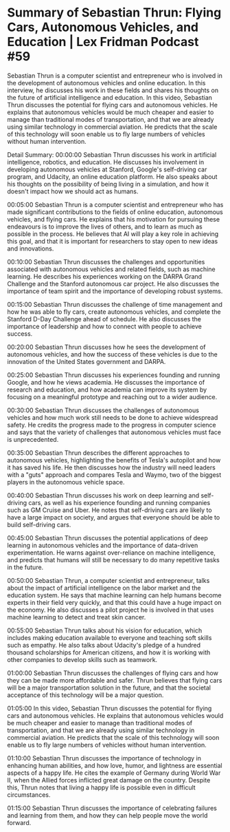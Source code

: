 # Summary of Sebastian Thrun: Flying Cars, Autonomous Vehicles, and Education | Lex Fridman Podcast #59

Sebastian Thrun is a computer scientist and entrepreneur who is involved in the development of autonomous vehicles and online education. In this interview, he discusses his work in these fields and shares his thoughts on the future of artificial intelligence and education.
In this video, Sebastian Thrun discusses the potential for flying cars and autonomous vehicles. He explains that autonomous vehicles would be much cheaper and easier to manage than traditional modes of transportation, and that we are already using similar technology in commercial aviation. He predicts that the scale of this technology will soon enable us to fly large numbers of vehicles without human intervention.

Detail Summary: 
00:00:00
Sebastian Thrun discusses his work in artificial intelligence, robotics, and education. He discusses his involvement in developing autonomous vehicles at Stanford, Google's self-driving car program, and Udacity, an online education platform. He also speaks about his thoughts on the possibility of being living in a simulation, and how it doesn't impact how we should act as humans.

00:05:00
Sebastian Thrun is a computer scientist and entrepreneur who has made significant contributions to the fields of online education, autonomous vehicles, and flying cars. He explains that his motivation for pursuing these endeavours is to improve the lives of others, and to learn as much as possible in the process. He believes that AI will play a key role in achieving this goal, and that it is important for researchers to stay open to new ideas and innovations.

00:10:00
Sebastian Thrun discusses the challenges and opportunities associated with autonomous vehicles and related fields, such as machine learning. He describes his experiences working on the DARPA Grand Challenge and the Stanford autonomous car project. He also discusses the importance of team spirit and the importance of developing robust systems.

00:15:00
Sebastian Thrun discusses the challenge of time management and how he was able to fly cars, create autonomous vehicles, and complete the Stanford D-Day Challenge ahead of schedule. He also discusses the importance of leadership and how to connect with people to achieve success.

00:20:00
Sebastian Thrun discusses how he sees the development of autonomous vehicles, and how the success of these vehicles is due to the innovation of the United States government and DARPA.

00:25:00
Sebastian Thrun discusses his experiences founding and running Google, and how he views academia. He discusses the importance of research and education, and how academia can improve its system by focusing on a meaningful prototype and reaching out to a wider audience.

00:30:00
Sebastian Thrun discusses the challenges of autonomous vehicles and how much work still needs to be done to achieve widespread safety. He credits the progress made to the progress in computer science and says that the variety of challenges that autonomous vehicles must face is unprecedented.

00:35:00
Sebastian Thrun describes the different approaches to autonomous vehicles, highlighting the benefits of Tesla's autopilot and how it has saved his life. He then discusses how the industry will need leaders with a "guts" approach and compares Tesla and Waymo, two of the biggest players in the autonomous vehicle space.

00:40:00
Sebastian Thrun discusses his work on deep learning and self-driving cars, as well as his experience founding and running companies such as GM Cruise and Uber. He notes that self-driving cars are likely to have a large impact on society, and argues that everyone should be able to build self-driving cars.

00:45:00
Sebastian Thrun discusses the potential applications of deep learning in autonomous vehicles and the importance of data-driven experimentation. He warns against over-reliance on machine intelligence, and predicts that humans will still be necessary to do many repetitive tasks in the future.

00:50:00
Sebastian Thrun, a computer scientist and entrepreneur, talks about the impact of artificial intelligence on the labor market and the education system. He says that machine learning can help humans become experts in their field very quickly, and that this could have a huge impact on the economy. He also discusses a pilot project he is involved in that uses machine learning to detect and treat skin cancer.

00:55:00
Sebastian Thrun talks about his vision for education, which includes making education available to everyone and teaching soft skills such as empathy. He also talks about Udacity's pledge of a hundred thousand scholarships for American citizens, and how it is working with other companies to develop skills such as teamwork.

01:00:00
Sebastian Thrun discusses the challenges of flying cars and how they can be made more affordable and safer. Thrun believes that flying cars will be a major transportation solution in the future, and that the societal acceptance of this technology will be a major question.

01:05:00
In this video, Sebastian Thrun discusses the potential for flying cars and autonomous vehicles. He explains that autonomous vehicles would be much cheaper and easier to manage than traditional modes of transportation, and that we are already using similar technology in commercial aviation. He predicts that the scale of this technology will soon enable us to fly large numbers of vehicles without human intervention.

01:10:00
Sebastian Thrun discusses the importance of technology in enhancing human abilities, and how love, humor, and lightness are essential aspects of a happy life. He cites the example of Germany during World War II, when the Allied forces inflicted great damage on the country. Despite this, Thrun notes that living a happy life is possible even in difficult circumstances.

01:15:00
Sebastian Thrun discusses the importance of celebrating failures and learning from them, and how they can help people move the world forward.

